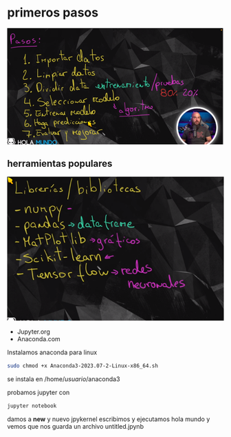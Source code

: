 # primeros pasos

![imagen](0001.png)

## herramientas populares

![imagen](0002.png)

- Jupyter.org
- Anaconda.com

Instalamos anaconda para linux
```bash
sudo chmod +x Anaconda3-2023.07-2-Linux-x86_64.sh
```
se instala en /home/*usuario*/anaconda3

probamos jupyter con 
```bash
jupyter notebook
```

damos a **new** y nuevo jpykernel
escribimos y ejecutamos hola mundo y vemos que nos guarda un archivo untitled.jpynb

